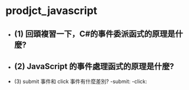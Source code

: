 # prodjct_javascript

- (1) 回頭複習一下，C#的事件委派函式的原理是什麼?
  -
  
- (2) JavaScript 的事件處理函式的原理是什麼?
  - 

- (3) submit 事件和 click 事件有什麼差別?
  -submit:
  -click:
